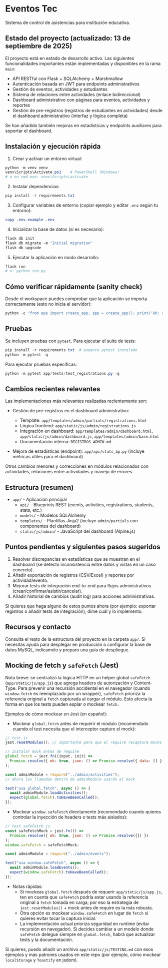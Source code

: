 # Eventos Tec

Sistema de control de asistencias para institución educativa.

## Estado del proyecto (actualizado: 13 de septiembre de 2025)

El proyecto está en estado de desarrollo activo. Las siguientes funcionalidades importantes están implementadas y disponibles en la rama `main`:

- API RESTful con Flask + SQLAlchemy + Marshmallow
- Autenticación basada en JWT para endpoints administrativos
- Gestión de eventos, actividades y estudiantes
- Sistema de relaciones entre actividades (enlace bidireccional)
- Dashboard administrativo con páginas para eventos, actividades y reportes
- Gestión de pre-registros (registros de estudiantes en actividades) desde el dashboard administrativo (interfaz y lógica completa)

Se han añadido también mejoras en estadísticas y endpoints auxiliares para soportar el dashboard.

## Instalación y ejecución rápida

1. Crear y activar un entorno virtual:

```powershell
python -m venv venv
venv\Scripts\Activate.ps1    # PowerShell (Windows)
# o en cmd.exe: venv\Scripts\activate
```

2. Instalar dependencias:

```powershell
pip install -r requirements.txt
```

3. Configurar variables de entorno (copiar ejemplo y editar `.env` según tu entorno):

```powershell
copy .env.example .env
```

4. Inicializar la base de datos (si es necesario):

```powershell
flask db init
flask db migrate -m "Initial migration"
flask db upgrade
```

5. Ejecutar la aplicación en modo desarrollo:

```powershell
flask run
# o: python run.py
```

## Cómo verificar rápidamente (sanity check)

Desde el workspace puedes comprobar que la aplicación se importa correctamente (esto no inicia el servidor):

```powershell
python -c "from app import create_app; app = create_app(); print('OK: aplicación importada')"
```

## Pruebas

Se incluyen pruebas con `pytest`. Para ejecutar el suite de tests:

```powershell
pip install -r requirements.txt  # asegura pytest instalado
python -m pytest -q
```

Para ejecutar pruebas específicas:

```powershell
python -m pytest app/tests/test_registrations.py -q
```

## Cambios recientes relevantes

Las implementaciones más relevantes realizadas recientemente son:

- Gestión de pre-registros en el dashboard administrativo:

  - Template: `app/templates/admin/partials/registrations.html`
  - Lógica frontend: `app/static/js/admin/registrations.js`
  - Integración en dashboard: `app/templates/admin/dashboard.html`, `app/static/js/admin/dashboard.js`, `app/templates/admin/base.html`
  - Documentación interna: `REGISTROS_ADMIN.md`

- Mejora de estadísticas (endpoint): `app/api/stats_bp.py` (incluye métricas útiles para el dashboard)

Otros cambios menores y correcciones en módulos relacionados con actividades, relaciones entre actividades y manejo de errores.

## Estructura (resumen)

- `app/` - Aplicación principal
  - `api/` - Blueprints REST (events, activities, registrations, students, stats, etc.)
  - `models/` - Modelos SQLAlchemy
  - `templates/` - Plantillas Jinja2 (incluye `admin/partials` con componentes del dashboard)
  - `static/js/admin/` - JavaScript del dashboard (Alpine.js)

## Puntos pendientes y siguientes pasos sugeridos

1. Resolver discrepancias en estadísticas que se muestran en el dashboard (se detectó inconsistencia entre datos y vistas en un caso concreto).
2. Añadir exportación de registros (CSV/Excel) y reportes por actividad/evento.
3. Mejorar tests de integración end-to-end para flujos administrativos (crear/confirmar/asistir/cancelar).
4. Añadir historial de cambios (audit log) para acciones administrativas.

Si quieres que haga alguno de estos puntos ahora (por ejemplo: exportar registros o añadir tests de integración), dime cuál y lo implemento.

## Recursos y contacto

Consulta el resto de la estructura del proyecto en la carpeta `app/`. Si necesitas ayuda para desplegar en producción o configurar la base de datos MySQL, indícamelo y preparo una guía de despliegue.

## Mocking de fetch y `safeFetch` (Jest)

Nota breve: se centralizó la lógica HTTP en un helper global `safeFetch` (`app/static/js/app.js`) que agrega headers de autorización y Content-Type. Para prevenir una recursión accidental en el navegador (cuando `window.fetch` es reemplazado por un wrapper), `safeFetch` prioriza la referencia original a `fetch` capturada al cargar el módulo. Esto afecta la forma en que los tests pueden espiar o mockear `fetch`.

Ejemplos de cómo mockear en Jest (en español):

- Mockear `global.fetch` antes de requerir el módulo (recomendado cuando el test necesita que el interceptor capture el mock):

```javascript
// test.js
jest.resetModules(); // importante para que el require recapture mocks

// instalar mock antes de require
global.fetch = jest.fn((input, init) =>
  Promise.resolve({ ok: true, json: () => Promise.resolve({ data: [] }) })
);

const adminModule = require("../admin/activities");
// ahora las llamadas dentro de adminModule usarán el mock

test("usa global.fetch", async () => {
  await adminModule.loadActivities();
  expect(global.fetch).toHaveBeenCalled();
});
```

- Mockear `window.safeFetch` directamente (recomendado cuando quieres controlar la inyección de headers o tests más aislados):

```javascript
// test_safeFetch.js
const safeFetchMock = jest.fn(() =>
  Promise.resolve({ ok: true, json: () => Promise.resolve({}) })
);
window.safeFetch = safeFetchMock;

const adminModule = require("../admin/events");

test("usa window.safeFetch", async () => {
  await adminModule.loadEvents();
  expect(window.safeFetch).toHaveBeenCalled();
});
```

- Notas rápidas:
  - Si mockeas `global.fetch` después de requerir `app/static/js/app.js`, ten en cuenta que `safeFetch` podría estar usando la referencia original a `fetch` tomada en carga; por eso la estrategia de `jest.resetModules()` + mock antes de require es la más robusta.
  - Otra opción es mockear `window.safeFetch` en lugar de `fetch` si quieres evitar tocar la captura inicial.
  - La implementación actual prioriza seguridad en runtime (evitar recursión en navegador). Si decides cambiar a un modelo donde `safeFetch` delegue siempre en `global.fetch`, habrá que actualizar tests y la documentación.

Si quieres, puedo añadir un archivo `app/static/js/TESTING.md` con esos ejemplos y más patrones usados en este repo (por ejemplo, cómo mockear `localStorage` y `Toastify` en jsdom).
